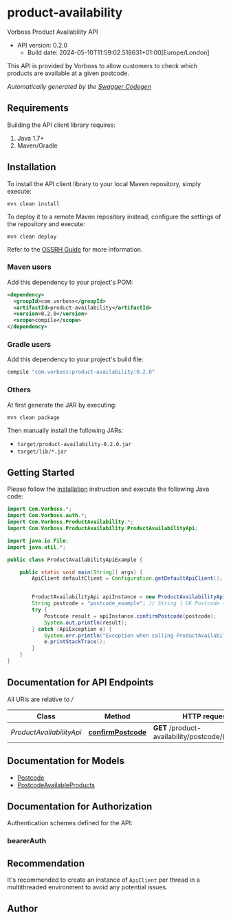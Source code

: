 # product-availability

Vorboss Product Availability API
- API version: 0.2.0
  - Build date: 2024-05-10T11:59:02.518631+01:00[Europe/London]

This API is provided by Vorboss to allow customers to check which products are available at a given postcode.


*Automatically generated by the [Swagger Codegen](https://github.com/swagger-api/swagger-codegen)*


## Requirements

Building the API client library requires:
1. Java 1.7+
2. Maven/Gradle

## Installation

To install the API client library to your local Maven repository, simply execute:

```shell
mvn clean install
```

To deploy it to a remote Maven repository instead, configure the settings of the repository and execute:

```shell
mvn clean deploy
```

Refer to the [OSSRH Guide](http://central.sonatype.org/pages/ossrh-guide.html) for more information.

### Maven users

Add this dependency to your project's POM:

```xml
<dependency>
  <groupId>com.vorboss</groupId>
  <artifactId>product-availability</artifactId>
  <version>0.2.0</version>
  <scope>compile</scope>
</dependency>
```

### Gradle users

Add this dependency to your project's build file:

```groovy
compile "com.vorboss:product-availability:0.2.0"
```

### Others

At first generate the JAR by executing:

```shell
mvn clean package
```

Then manually install the following JARs:

* `target/product-availability-0.2.0.jar`
* `target/lib/*.jar`

## Getting Started

Please follow the [installation](#installation) instruction and execute the following Java code:

```java
import Com.Vorboss.*;
import Com.Vorboss.auth.*;
import Com.Vorboss.ProductAvailability.*;
import Com.Vorboss.ProductAvailability.ProductAvailabilityApi;

import java.io.File;
import java.util.*;

public class ProductAvailabilityApiExample {

    public static void main(String[] args) {
        ApiClient defaultClient = Configuration.getDefaultApiClient();


        ProductAvailabilityApi apiInstance = new ProductAvailabilityApi();
        String postcode = "postcode_example"; // String | UK Postcode to check availability for.
        try {
            Postcode result = apiInstance.confirmPostcode(postcode);
            System.out.println(result);
        } catch (ApiException e) {
            System.err.println("Exception when calling ProductAvailabilityApi#confirmPostcode");
            e.printStackTrace();
        }
    }
}
```

## Documentation for API Endpoints

All URIs are relative to */*

Class | Method | HTTP request | Description
------------ | ------------- | ------------- | -------------
*ProductAvailabilityApi* | [**confirmPostcode**](docs/ProductAvailabilityApi.md#confirmPostcode) | **GET** /product-availability/postcode/{postcode} | Check a postcode

## Documentation for Models

 - [Postcode](docs/Postcode.md)
 - [PostcodeAvailableProducts](docs/PostcodeAvailableProducts.md)

## Documentation for Authorization

Authentication schemes defined for the API:
### bearerAuth



## Recommendation

It's recommended to create an instance of `ApiClient` per thread in a multithreaded environment to avoid any potential issues.

## Author


